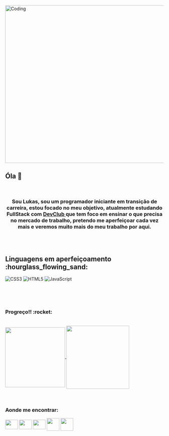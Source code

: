 <br>
<br>
  <img 
    align="center" alt="Coding" height="500" width="1000" src="https://wallpaperaccess.com/full/8351209.gif"
    >
 <br>
 
## Óla  :moyai:
 
  <br>        
    <h3 align="center">
    Sou Lukas, sou um programador iniciante em transição de carreira, estou focado no meu objetivo, atualmente estudando FullStack com <a href="https://rodolfomori.com.br/devclub-comercial/">DevClub </a> que tem foco em ensinar o que precisa no mercado de trabalho, pretendo me aperfeiçoar cada vez mais e veremos muito mais do meu trabalho por aqui.
    </h3>

<br>
<br>


  <h2>
    Linguagens em aperfeiçoamento :hourglass_flowing_sand:
  </h2>

  ![CSS3](https://img.shields.io/badge/css3-%231572B6.svg?style=for-the-badge&logo=css3&logoColor=white)   ![HTML5](https://img.shields.io/badge/html5-%23E34F26.svg?style=for-the-badge&logo=html5&logoColor=white)   ![JavaScript](https://img.shields.io/badge/javascript-%23323330.svg?style=for-the-badge&logo=javascript&logoColor=%23F7DF1E)
##
<br>
<br>

  <h3>
    Progreço!! :rocket:
  </h3>
<br>

<a href="https://github.com/anuraghazra/github-readme-stats">
  <img height=190 align="center" src="https://github-readme-stats.vercel.app/api?username=Lukas-swish&show_icons=true&theme=radical" />
</a>
<a href="https://github.com/anuraghazra/convoychat">
  <img height=200 align="center" src="https://github-readme-stats.vercel.app/api/top-langs/?username=Lukas-swish&hide=javascript,htmlicons=true&theme=radical" />
</a>

<br>
<br>
<br>
  <h3 align="left">Aonde me encontrar:</h3>
  <p align="left">
  <a href="https://x.com/Cri_sant_emo?t=7appPB1uxMTHGDy7m7PXcw&s=09" target="blank"> <img align="center" src="https://cdn.jsdelivr.net/npm/simple-icons@3.0.1/icons/twitter.svg" alt="" height="30" width="40" /></a>
  <a href="your link" target="blank"><img align="center" src="https://cdn.jsdelivr.net/npm/simple-icons@3.0.1/icons/linkedin.svg" alt="" height="30" width="40" /></a>
  <a href="https://www.instagram.com/dnv_lukas?igsh=bDM4YzEyaGt5Ym5l" target="blank"><img align="center" src="https://cdn.jsdelivr.net/npm/simple-icons@3.0.1/icons/instagram.svg" alt="" height="30" width="40" /></a>
  <a href="https://lukkassroberto@gmail.com" target="blank"><img align="center" src="https://github.com/user-attachments/assets/49ab7a13-8959-4d74-9a33-b25f53717a2a" alt="" height="40" width="40" /></a>
  <a href="https://discord.com/channels/@.swishii" target="blank"><img align="center" src="https://github.com/user-attachments/assets/2d272f1e-2282-4771-bfa3-c6facf2103ad" alt="" height="40" width="40" /></a>
  </p>
<br>



